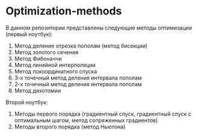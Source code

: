 # Optimization-methods

В данном репозитории представлены следующие методы оптимизации (первый ноутбук): 
1) Метод деление отрезка пополам (метод бисекции)
2) Метод золотого сечения
3) Метод Фибоначчи
4) Метод линейной интерполяции
5) Метод покоординатного спуска
6) 3-х точечный метод деления интервала пополам
7) 2-х точечный метод деления интервала пополам
8) Метод дихотомии

Второй ноутбук: 
1) Методы первого порядка (градиентный спуск, градиентный спуск с оптимальным шагом, метод сопряженных градиентов)
2) Методы второго порядка (метод Ньютона)
